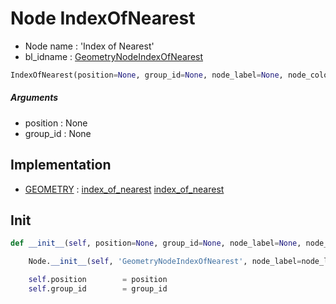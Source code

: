 # Node IndexOfNearest

- Node name : 'Index of Nearest'
- bl_idname : [GeometryNodeIndexOfNearest](https://docs.blender.org/api/current/bpy.types.GeometryNodeIndexOfNearest.html)


``` python
IndexOfNearest(position=None, group_id=None, node_label=None, node_color=None)
```
##### Arguments

- position : None
- group_id : None

## Implementation

- [GEOMETRY](/docs/GeoNodes/socket_GEOMETRY.md) : [index_of_nearest](/docs/GeoNodes/socket_GEOMETRY.md#index_of_nearest) [index_of_nearest](/docs/GeoNodes/socket_GEOMETRY.md#index_of_nearest)

## Init

``` python
def __init__(self, position=None, group_id=None, node_label=None, node_color=None):

    Node.__init__(self, 'GeometryNodeIndexOfNearest', node_label=node_label, node_color=node_color)

    self.position        = position
    self.group_id        = group_id
```

